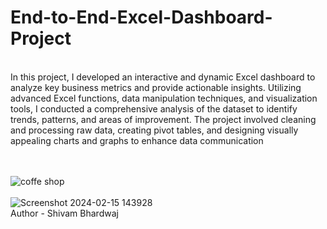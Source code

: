 # End-to-End-Excel-Dashboard-Project
<br>
In this project, I developed an interactive and dynamic Excel dashboard to analyze key business metrics and provide actionable insights. Utilizing advanced Excel functions, data manipulation techniques, and visualization tools, I conducted a comprehensive analysis of the dataset to identify trends, patterns, and areas of improvement. The project involved cleaning and processing raw data, creating pivot tables, and designing visually appealing charts and graphs to enhance data communication
<br>

<br>
<br>

![coffe shop](https://github.com/user-attachments/assets/b89cfaa3-8915-429c-a77e-e37f67b7eb13)
<br>
<br>
![Screenshot 2024-02-15 143928](https://github.com/user-attachments/assets/bd511aca-6fb6-483c-ac08-1040cf88b07f)
<br>
Author - Shivam Bhardwaj
